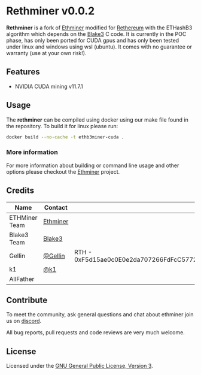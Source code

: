 # Rethminer v0.0.2

**Rethminer** is a fork of [Ethminer](https://github.com/ethereum-mining/ethminer) modified for [Rethereum](https://github.com/Rethereum-blockchain) with the ETHashB3 algorithm which depends on the [Blake3](https://github.com/BLAKE3-team/BLAKE3) C code. It is currently in the POC phase, has only been ported for CUDA gpus and has only been tested under linux and windows using wsl (ubuntu). It comes with no guarantee or warranty (use at your own risk!).

## Features
* NVIDIA CUDA mining v11.7.1

## Usage

The **rethminer** can be compiled using docker using our make file found in the repository. To build it for linux please run:

```sh
docker build --no-cache -t ethb3miner-cuda .
```

### More information

For more information about building or command line usage and other options please checkout the [Ethminer](https://github.com/ethereum-mining/ethminer) project.

## Credits

| Name                  | Contact                                                      |     |
| --------------------- | ------------------------------------------------------------ | --- |
| ETHMiner Team    | [Ethminer](https://github.com/ethereum-mining/ethminer)     |  |
| Blake3 Team                   | [Blake3](https://github.com/BLAKE3-team/BLAKE3)                               |     |
| Gellin                | [@Gellin](https://github.com/gellin)                         |  RTH - 0xF5d15ae0c0E0e2da707266FdFcC5772a0583A417   |
| k1                | [@k1](https://github.com/korbin)                         |    |
| AllFather |  |    |

## Contribute

To meet the community, ask general questions and chat about ethminer join us on [discord](https://discord.com/invite/xCB4AJDEFb).

All bug reports, pull requests and code reviews are very much welcome.

## License

Licensed under the [GNU General Public License, Version 3](LICENSE).
